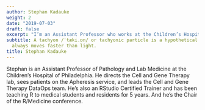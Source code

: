```yaml
---
author: Stephan Kadauke
weight: 2
date: "2019-07-03"
draft: false
excerpt: "I’m an Assistant Professor who works at the Children’s Hospital of Philadelphia. I direct the Cell and Gene Therapy lab, do clinical research, lead an informatics group, and teach R to healthcare professionals."
subtitle: A tachyon /ˈtæki.ɒn/ or tachyonic particle is a hypothetical particle that
  always moves faster than light.
title: Stephan Kadauke
---
```


Stephan is an Assistant Professor of Pathology and Lab Medicine at the Children’s Hospital of Philadelphia. He directs the Cell and Gene Therapy lab, sees patients on the Apheresis service, and leads the Cell and Gene Therapy DataOps team. He’s also an RStudio Certified Trainer and has been teaching R to medical students and residents for 5 years. And he’s the Chair of the R/Medicine conference.
